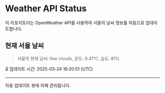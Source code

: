 
# Weather API Status

이 리포지토리는 OpenWeather API를 사용하여 서울의 날씨 정보를 자동으로 업데이트합니다.

## 현재 서울 날씨
> 서울의 현재 날씨: few clouds, 온도: 9.41°C, 습도: 81%

⏳ 업데이트 시간: 2025-03-24 16:20:51 (UTC)

---
자동 업데이트 봇에 의해 관리됩니다.
